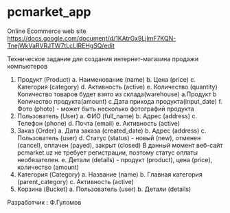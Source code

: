 # pcmarket_app
Online Ecommerce web site
https://docs.google.com/document/d/1KAtrGx9LjlmF7KQN-TnejWkVaRVRJTW7tLcLIREHgSQ/edit


Техническое задание для создания интернет-магазина продажи компьютеров


1. Продукт (Product)
   a. Наименование (name)
   b. Цена (price)
   c. Категория (category)
   d. Активность (active)
 e. Количество (quantity) Количество товаров будет взято из склада(warehouse)
a.Продукт
b Количество продукта(amount)
с.Дата прихода продукта(input_date)
 f. Фото (photo) - может быть несколько фотографий продукта
2. Пользователь (User)
   a. ФИО (full_name)
   b. Адрес (address)
   c. Телефон (phone)
   d. Почта (email)
   e. Активность (active)
3. Заказ (Order)
   a. Дата заказа (created_date)
   b. Адрес (address)
   c. Пользователь (user)
   d. Статус (status) - новый (new), отменен (cancel), оплачен (payed), закрыт (closed)
В данный момент веб-сайт pcmarket.uz не требует регистрации, поэтому статус оплаты необязателен.
   e. Детали (details) - продукт (product), цена (price), количество (amount)
4. Категория (Category)
   a. Название (name)
   b. Главная категория (parent_category)
   c. Активность (active)
5. Корзина (Bucket)
   a. Пользователь (user)
   b. Детали (details)





Разработчик : Ф.Гуломов

